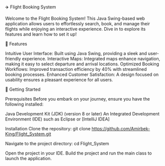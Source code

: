 ✈️ Flight Booking System

Welcome to the Flight Booking System! This Java Swing-based web application allows users to effortlessly search, book, and manage their flights while enjoying an interactive experience. Dive in to explore its features and learn how to set it up!

🌟 Features

Intuitive User Interface: Built using Java Swing, providing a sleek and user-friendly experience. Interactive Maps: Integrated maps enhance navigation, making it easy to select departure and arrival locations. Optimized Booking Workflows: Improved transaction efficiency by 40% with streamlined booking processes. Enhanced Customer Satisfaction: A design focused on usability ensures a pleasant experience for all users.

🚀 Getting Started

Prerequisites Before you embark on your journey, ensure you have the following installed:

Java Development Kit (JDK) (version 8 or later) An Integrated Development Environment (IDE) such as Eclipse or [IntelliJ IDEA]

Installation Clone the repository: git clone https://github.com/Amirbek-King/Flight_System.git

Navigate to the project directory: cd Flight_System

Open the project in your IDE. Build the project and run the main class to launch the application.

